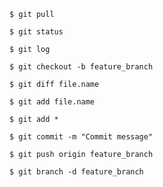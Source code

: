 
`$ git pull`

`$ git status`

`$ git log`

`$ git checkout -b feature_branch`

`$ git diff file.name`

`$ git add file.name`

`$ git add *`

`$ git commit -m "Commit message"`

`$ git push origin feature_branch`

`$ git branch -d feature_branch`
